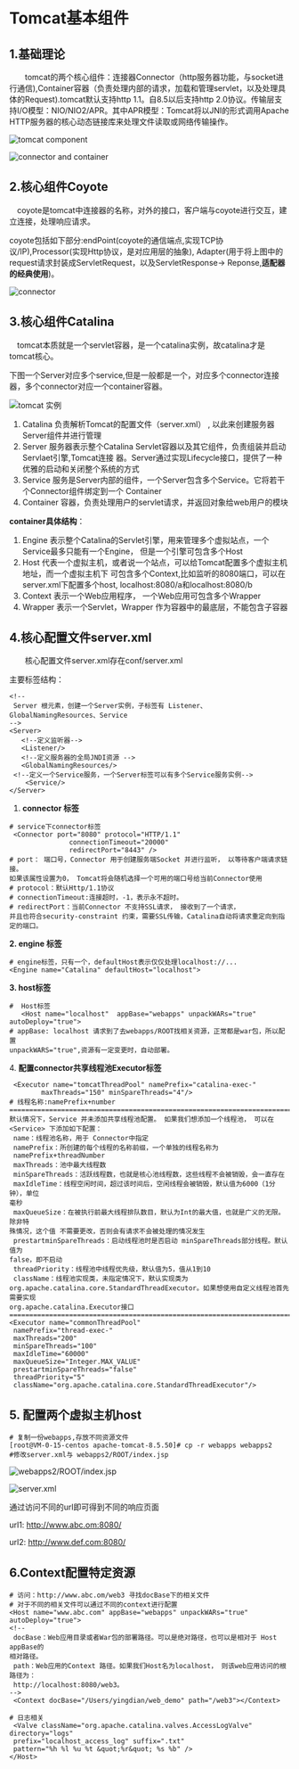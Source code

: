# Tomcat基本组件

## 1.基础理论

&#x20;　　tomcat的两个核心组件：连接器Connector（http服务器功能，与socket进行通信),Container容器（负责处理内部的请求，加载和管理servlet，以及处理具体的Request).tomcat默认支持http 1.1。自8.5以后支持http 2.0协议。传输层支持I/O模型：NIO/NIO2/APR。其中APR模型：Tomcat将以JNI的形式调用Apache HTTP服务器的核心动态链接库来处理文件读取或网络传输操作。

![tomcat component](<../../.gitbook/assets/image (42) (1).png>)

![connector and container](<../../.gitbook/assets/image (38).png>)

## 2.核心组件Coyote

　coyote是tomcat中连接器的名称，对外的接口，客户端与coyote进行交互，建立连接，处理响应请求。

coyote包括如下部分:endPoint(coyote的通信端点,实现TCP协议/IP),Processor(实现Http协议，是对应用层的抽象), Adapter(用于将上图中的request请求封装成ServletRequest，以及ServletResponse-> Reponse,**适配器的经典使用**)。

![connector](<../../.gitbook/assets/image (40) (1).png>)

## 3.核心组件Catalina

　tomcat本质就是一个servlet容器，是一个catalina实例，故catalina才是tomcat核心。

下图一个Server对应多个service,但是一般都是一个，对应多个connector连接器，多个connector对应一个container容器。

![tomcat 实例](<../../.gitbook/assets/image (36).png>)

1. Catalina 负责解析Tomcat的配置⽂件（server.xml） , 以此来创建服务器Server组件并进⾏管理&#x20;
2. Server 服务器表示整个Catalina Servlet容器以及其它组件，负责组装并启动Servlaet引擎,Tomcat连接 器。Server通过实现Lifecycle接⼝，提供了⼀种优雅的启动和关闭整个系统的⽅式&#x20;
3. Service 服务是Server内部的组件，⼀个Server包含多个Service。它将若⼲个Connector组件绑定到⼀个 Container
4. &#x20;Container 容器，负责处理⽤户的servlet请求，并返回对象给web⽤户的模块

**container具体结构**：

1. Engine 表示整个Catalina的Servlet引擎，⽤来管理多个虚拟站点，⼀个Service最多只能有⼀个Engine， 但是⼀个引擎可包含多个Host&#x20;
2. Host 代表⼀个虚拟主机，或者说⼀个站点，可以给Tomcat配置多个虚拟主机地址，⽽⼀个虚拟主机下 可包含多个Context,比如监听的8080端口，可以在server.xml下配置多个host, localhost:8080/a和localhost:8080/b
3. &#x20;Context 表示⼀个Web应⽤程序， ⼀个Web应⽤可包含多个Wrapper
4. &#x20;Wrapper 表示⼀个Servlet，Wrapper 作为容器中的最底层，不能包含⼦容器

## 4.核心配置文件server.xml

　　核心配置文件server.xml存在conf/server.xml

主要标签结构：

```
<!--
 Server 根元素，创建⼀个Server实例，⼦标签有 Listener、GlobalNamingResources、Service
-->
<Server>
   <!--定义监听器-->
   <Listener/>
   <!--定义服务器的全局JNDI资源 -->
   <GlobalNamingResources/>
 <!--定义⼀个Service服务，⼀个Server标签可以有多个Service服务实例-->
    <Service/>
</Server>
```

1. **connector 标签**

```
# service下connector标签
 <Connector port="8080" protocol="HTTP/1.1"
               connectionTimeout="20000"
               redirectPort="8443" />
# port： 端⼝号，Connector ⽤于创建服务端Socket 并进⾏监听， 以等待客户端请求链接。
如果该属性设置为0， Tomcat将会随机选择⼀个可⽤的端⼝号给当前Connector使⽤
# protocol：默认Http/1.1协议
# connectionTimeout:连接超时，-1，表示永不超时。
# redirectPort：当前Connector 不⽀持SSL请求， 接收到了⼀个请求， 
并且也符合security-constraint 约束，需要SSL传输，Catalina⾃动将请求重定向到指定的端⼝。
```

**2. engine 标签**

```
# engine标签，只有一个，defaultHost表示仅仅处理localhost://...
<Engine name="Catalina" defaultHost="localhost">
```

&#x20;**3. host标签**

```
#  Host标签  
   <Host name="localhost"  appBase="webapps" unpackWARs="true" autoDeploy="true">
# appBase: localhost 请求到了去webapps/ROOT找相关资源，正常都是war包，所以配置
unpackWARS="true",资源有一定变更时，自动部署。
```

4\. **配置connector共享线程池Executor标签**

```
 <Executor name="tomcatThreadPool" namePrefix="catalina-exec-"
        maxThreads="150" minSpareThreads="4"/>
# 线程名称:namePrefix+number
=================================================================================
默认情况下，Service 并未添加共享线程池配置。 如果我们想添加⼀个线程池， 可以在
<Service> 下添加如下配置：
 name：线程池名称，⽤于 Connector中指定
 namePrefix：所创建的每个线程的名称前缀，⼀个单独的线程名称为
 namePrefix+threadNumber
 maxThreads：池中最⼤线程数
 minSpareThreads：活跃线程数，也就是核⼼池线程数，这些线程不会被销毁，会⼀直存在
 maxIdleTime：线程空闲时间，超过该时间后，空闲线程会被销毁，默认值为6000（1分钟），单位
毫秒
 maxQueueSize：在被执⾏前最⼤线程排队数⽬，默认为Int的最⼤值，也就是⼴义的⽆限。除⾮特
殊情况，这个值 不需要更改，否则会有请求不会被处理的情况发⽣
 prestartminSpareThreads：启动线程池时是否启动 minSpareThreads部分线程。默认值为
false，即不启动
 threadPriority：线程池中线程优先级，默认值为5，值从1到10
 className：线程池实现类，未指定情况下，默认实现类为
org.apache.catalina.core.StandardThreadExecutor。如果想使⽤⾃定义线程池⾸先需要实现
org.apache.catalina.Executor接⼝
==============================================================================
<Executor name="commonThreadPool"
 namePrefix="thread-exec-"
 maxThreads="200"
 minSpareThreads="100"
 maxIdleTime="60000"
 maxQueueSize="Integer.MAX_VALUE"
 prestartminSpareThreads="false"
 threadPriority="5"
 className="org.apache.catalina.core.StandardThreadExecutor"/>
```

## 5. 配置两个虚拟主机host

```
# 复制一份webapps,存放不同资源文件
[root@VM-0-15-centos apache-tomcat-8.5.50]# cp -r webapps webapps2
#修改server.xml与 webapps2/ROOT/index.jsp
```

![webapps2/ROOT/index.jsp](<../../.gitbook/assets/image (43).png>)

![server.xml](<../../.gitbook/assets/image (41) (1).png>)

通过访问不同的url即可得到不同的响应页面

url1: http://www.abc.om:8080/

url2: http://www.def.com:8080/

## 6.Context配置特定资源

```
# 访问：http://www.abc.om/web3 寻找docBase下的相关文件
# 对于不同的相关文件可以通过不同的context进行配置
<Host name="www.abc.com" appBase="webapps" unpackWARs="true" autoDeploy="true">
<!--
 docBase：Web应⽤⽬录或者War包的部署路径。可以是绝对路径，也可以是相对于 Host appBase的
相对路径。
 path：Web应⽤的Context 路径。如果我们Host名为localhost， 则该web应⽤访问的根路径为：
 http://localhost:8080/web3。
-->
 <Context docBase="/Users/yingdian/web_demo" path="/web3"></Context>

# 日志相关
 <Valve className="org.apache.catalina.valves.AccessLogValve" directory="logs"
 prefix="localhost_access_log" suffix=".txt"
 pattern="%h %l %u %t &quot;%r&quot; %s %b" />
</Host>
```
